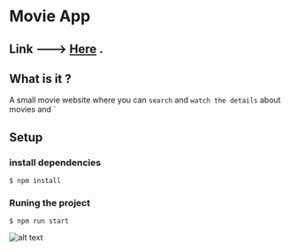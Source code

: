 # Movie App

## Link ---> [Here](https://basssam.me/) .

## What is it ?

A small movie website where you can `search` and `watch the details` about movies and `


## Setup

### install dependencies

    $ npm install

### Runing the project

    $ npm run start
![alt text](https://github.com/[username]/[reponame]/blob/[branch]/image.jpg?raw=true)
